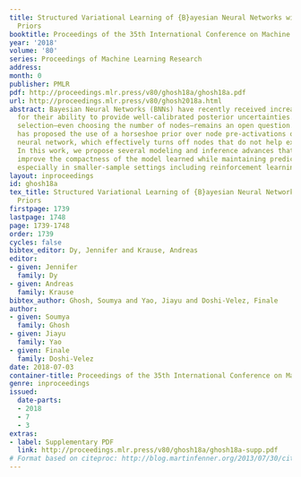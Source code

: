 ```yaml
---
title: Structured Variational Learning of {B}ayesian Neural Networks with Horseshoe
  Priors
booktitle: Proceedings of the 35th International Conference on Machine Learning
year: '2018'
volume: '80'
series: Proceedings of Machine Learning Research
address: 
month: 0
publisher: PMLR
pdf: http://proceedings.mlr.press/v80/ghosh18a/ghosh18a.pdf
url: http://proceedings.mlr.press/v80/ghosh2018a.html
abstract: Bayesian Neural Networks (BNNs) have recently received increasing attention
  for their ability to provide well-calibrated posterior uncertainties. However, model
  selection—even choosing the number of nodes—remains an open question. Recent work
  has proposed the use of a horseshoe prior over node pre-activations of a Bayesian
  neural network, which effectively turns off nodes that do not help explain the data.
  In this work, we propose several modeling and inference advances that consistently
  improve the compactness of the model learned while maintaining predictive performance,
  especially in smaller-sample settings including reinforcement learning.
layout: inproceedings
id: ghosh18a
tex_title: Structured Variational Learning of {B}ayesian Neural Networks with Horseshoe
  Priors
firstpage: 1739
lastpage: 1748
page: 1739-1748
order: 1739
cycles: false
bibtex_editor: Dy, Jennifer and Krause, Andreas
editor:
- given: Jennifer
  family: Dy
- given: Andreas
  family: Krause
bibtex_author: Ghosh, Soumya and Yao, Jiayu and Doshi-Velez, Finale
author:
- given: Soumya
  family: Ghosh
- given: Jiayu
  family: Yao
- given: Finale
  family: Doshi-Velez
date: 2018-07-03
container-title: Proceedings of the 35th International Conference on Machine Learning
genre: inproceedings
issued:
  date-parts:
  - 2018
  - 7
  - 3
extras:
- label: Supplementary PDF
  link: http://proceedings.mlr.press/v80/ghosh18a/ghosh18a-supp.pdf
# Format based on citeproc: http://blog.martinfenner.org/2013/07/30/citeproc-yaml-for-bibliographies/
---
```

